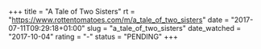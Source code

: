 +++
title = "A Tale of Two Sisters"
rt = "https://www.rottentomatoes.com/m/a_tale_of_two_sisters"
date = "2017-07-11T09:29:18+01:00"
slug = "a_tale_of_two_sisters"
date_watched = "2017-10-04"
rating = "-"
status = "PENDING"
+++